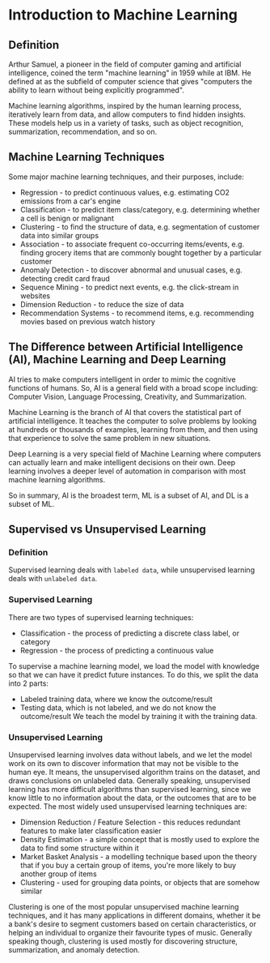 # Introduction to Machine Learning

## Definition
Arthur Samuel, a pioneer in the field of computer gaming and artificial intelligence, coined the term "machine learning" in 1959 while at IBM. He defined at as the subfield of computer science that gives "computers the ability to learn without being explicitly programmed".

Machine learning algorithms, inspired by the human learning process, iteratively learn from data, and allow computers to find hidden insights. These models help us in a variety of tasks, such as object recognition, summarization, recommendation, and so on. 

## Machine Learning Techniques
Some major machine learning techniques, and their purposes, include:
- Regression - to predict continuous values, e.g. estimating CO2 emissions from a car's engine
- Classification - to predict item class/category, e.g. determining whether a cell is benign or malignant
- Clustering - to find the structure of data, e.g. segmentation of customer data into similar groups
- Association - to associate frequent co-occurring items/events, e.g. finding grocery items that are commonly bought together by a particular customer
- Anomaly Detection - to discover abnormal and unusual cases, e.g. detecting credit card fraud
- Sequence Mining - to predict next events, e.g. the click-stream in websites
- Dimension Reduction - to reduce the size of data
- Recommendation Systems - to recommend items, e.g. recommending movies based on previous watch history

## The Difference between Artificial Intelligence (AI), Machine Learning and Deep Learning
AI tries to make computers intelligent in order to mimic the cognitive functions of humans. So, AI is a general field with a broad scope including: Computer Vision, Language Processing, Creativity, and Summarization. 

Machine Learning is the branch of AI that covers the statistical part of artificial intelligence. It teaches the computer to solve problems by looking at hundreds or thousands of examples, learning from them, and then using that experience to solve the same problem in new situations.

Deep Learning is a very special field of Machine Learning where computers can actually learn and make intelligent decisions on their own. Deep learning involves a deeper level of automation in comparison with most machine learning algorithms.

So in summary, AI is the broadest term, ML is a subset of AI, and DL is a subset of ML.

## Supervised vs Unsupervised Learning

### Definition
Supervised learning deals with `labeled data`, while unsupervised learning deals with `unlabeled data`.


### Supervised Learning
There are two types of supervised learning techniques:
- Classification - the process of predicting a discrete class label, or category
- Regression - the process of predicting a continuous value

To supervise a machine learning model, we load the model with knowledge so that we can have it predict future instances. To do this, we split the data into 2 parts:
- Labeled training data, where we know the outcome/result
- Testing data, which is not labeled, and we do not know the outcome/result
We teach the model by training it with the training data.

### Unsupervised Learning
Unsupervised learning involves data without labels, and we let the model work on its own to discover information that may not be visible to the human eye. It means, the unsupervised algorithm trains on the dataset, and draws conclusions on unlabeled data. Generally speaking, unsupervised learning has more difficult algorithms than supervised learning, since we know little to no information about the data, or the outcomes that are to be expected. 
The most widely used unsupervised learning techniques are:
- Dimension Reduction / Feature Selection - this reduces redundant features to make later classification easier
- Density Estimation - a simple concept that is mostly used to explore the data to find some structure within it
- Market Basket Analysis - a modelling technique based upon the theory that if you buy a certain group of items, you're more likely to buy another group of items
- Clustering - used for grouping data points, or objects that are somehow similar

Clustering is one of the most popular unsupervised machine learning techniques, and it has many applications in different domains, whether it be a bank's desire to segment customers based on certain characteristics, or helping an individual to organize their favourite types of music. Generally speaking though, clustering is used mostly for discovering structure, summarization, and anomaly detection. 
